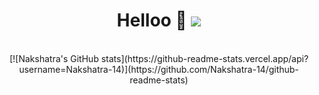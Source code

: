 <h1 align="center">Helloo 👋 <img src="https://komarev.com/ghpvc/?username=Nakshatra-14"></h1>

<p align="center">
    <br>
<!--     <img src="https://github-readme-stats.vercel.app/api?username=Nakshatra-14&hide=contribs&show_icons=true&theme=dark"> -->
[![Nakshatra's GitHub stats](https://github-readme-stats.vercel.app/api?username=Nakshatra-14)](https://github.com/Nakshatra-14/github-readme-stats)
    <br>
   <!---  <img src="https://roadmap.sh/card/wide/67261e6931d65c235d358c61?variant=dark&roadmaps=cpp%2Cjava" alt="roadmap.sh"/> 
    
